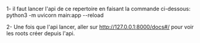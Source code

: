 1- il faut lancer l'api de ce repertoire en faisant la commande ci-dessous:
    python3 -m uvicorn main:app --reload

2- Une fois que l'api lancer, aller sur http://127.0.0.1:8000/docs#/ pour voir les roots créer depuis l'api.